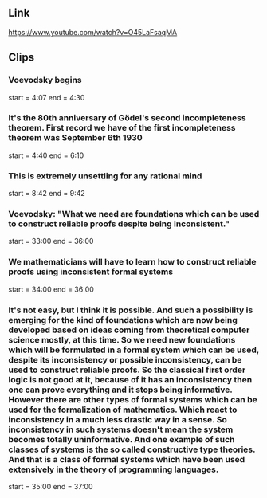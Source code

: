 ## Link
https://www.youtube.com/watch?v=O45LaFsaqMA

## Clips

### Voevodsky begins
start = 4:07
end = 4:30

### It's the 80th anniversary of Gödel's second incompleteness theorem. First record we have of the first incompleteness theorem was September 6th 1930
start = 4:40
end = 6:10

### This is extremely unsettling for any rational mind
start = 8:42
end = 9:42

### Voevodsky: "What we need are foundations which can be used to construct reliable proofs despite being inconsistent."
start = 33:00
end = 36:00

### We mathematicians will have to learn how to construct reliable proofs using inconsistent formal systems
start = 34:00
end = 36:00

### It's not easy, but I think it is possible. And such a possibility is emerging for the kind of foundations which are now being developed based on ideas coming from theoretical computer science mostly, at this time. So we need new foundations which will be formulated in a formal system which can be used, despite its inconsistency or possible inconsistency, can be used to construct reliable proofs. So the classical first order logic is not good at it, because of it has an inconsistency then one can prove everything and it stops being informative. However there are other types of formal systems which can be used for the formalization of mathematics. Which react to inconsistency in a much less drastic way in a sense. So inconsistency in such systems doesn't mean the system becomes totally uninformative. And one example of such classes of systems is the so called constructive type theories. And that is a class of formal systems which have been used extensively in the theory of programming languages.
start = 35:00
end = 37:00

